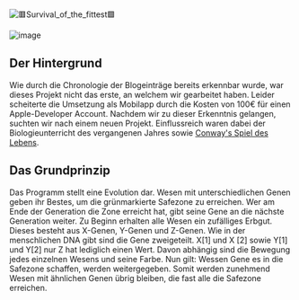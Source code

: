 ![🟥Survival_of_the_fittest🟩](https://user-images.githubusercontent.com/65679099/199816912-d8de71a4-db2a-4827-b88d-c63ec379cfdb.png)

![image](https://user-images.githubusercontent.com/65679099/199478187-8c3a0b3c-76b7-4fb8-9c23-724da39c42ee.png)

## Der Hintergrund

Wie durch die Chronologie der Blogeinträge bereits erkennbar wurde, war dieses Projekt nicht das erste, an welchem wir gearbeitet haben. Leider scheiterte die Umsetzung als Mobilapp durch die Kosten von 100€ für einen Apple-Developer Account. Nachdem wir zu dieser Erkenntnis gelangen, suchten wir nach einem neuen Projekt.
Einflussreich waren dabei der Biologieunterricht des vergangenen Jahres sowie [Conway's Spiel des Lebens](https://de.wikipedia.org/wiki/Conways_Spiel_des_Lebens "Conway's Spiel des Lebens").

## Das Grundprinzip

Das Programm stellt eine Evolution dar. Wesen mit unterschiedlichen Genen geben ihr Bestes, um die grünmarkierte Safezone zu erreichen. Wer am Ende der Generation die Zone erreicht hat, gibt seine Gene an die nächste Generation weiter.
Zu Beginn erhalten alle Wesen ein zufälliges Erbgut.
Dieses besteht aus X-Genen, Y-Genen und Z-Genen.
Wie in der menschlichen DNA gibt sind die Gene zweigeteilt. X[1] und X [2] sowie Y[1] und Y[2] nur Z hat lediglich einen Wert. 
Davon abhängig sind die Bewegung jedes einzelnen Wesens und seine Farbe.
Nun gilt: Wessen Gene es in die Safezone schaffen, werden weitergegeben.
Somit werden zunehmend Wesen mit ähnlichen Genen übrig bleiben, die fast alle die Safezone erreichen.
